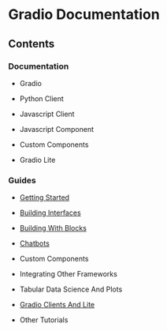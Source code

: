 # Gradio Documentation

## Contents

### Documentation

- Gradio

- Python Client

- Javascript Client

- Javascript Component

- Custom Components

- Gradio Lite

### Guides

- [Getting Started](getting-started)

- [Building Interfaces](building-interfaces)

- [Building With Blocks](building-with-blocks)

- [Chatbots](chatbots)

- Custom Components

- Integrating Other Frameworks

- Tabular Data Science And Plots

- [Gradio Clients And Lite](gradio-clients-and-lite)

- Other Tutorials
